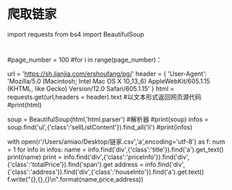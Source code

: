 # 爬取链家
import requests
from bs4 import BeautifulSoup
#
#page_number = 100
#for i in range(page_number)：

url = 'https://sh.lianjia.com/ershoufang/pg/'
header = {
    'User-Agent': 'Mozilla/5.0 (Macintosh; Intel Mac OS X 10_13_6) AppleWebKit/605.1.15 (KHTML, like Gecko) Version/12.0 Safari/605.1.15'
}
html = requests.get(url,headers = header).text #以文本形式返回网页源代码
#print(html)


soup = BeautifulSoup(html,'html.parser')  #解析器
#print(soup)
infos = soup.find('ul',{'class':'sellListContent'}).find_all('li')
#print(infos)

with open(r'/Users/amiao/Desktop/链家.csv','a',encoding='utf-8') as f:
    num = 1
    for info in infos:
        name = info.find('div',{'class':'title'}).find('a').get_text()
        print(name)
        print = info.find('div',{'class':'priceInfo'}).find('div',{'class':'totalPrice'}).find('span').get
        address = info.find('div',{'class':'address'}).find('div',{'class':'houseInto'}).find('a').get.text()
        f.write("{},{},{}\n".format(name,price,address))
